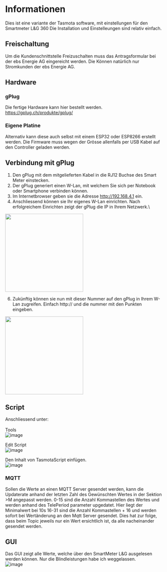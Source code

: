 # Informationen
Dies ist eine variante der Tasmota software, mit einstellungen für den Smartmeter L&G 360 
Die Installation und Einstelleungen sind relativ einfach. 

## Freischaltung 
Um die Kundenschnittstelle Freizuschalten muss das Antragsformular bei der ebs Energie AG eingereicht werden. 
Die Können natürlich nur Stromkunden der ebs Energie AG. 

## Hardware 
### gPlug
Die fertige Hardware kann hier bestellt werden. https://gplug.ch/produkte/gplug/

### Eigene Platine
Alternativ kann diese auch selbst mit einem ESP32 oder ESP8266 erstellt werden. 
Die Firmware muss wegen der Grösse allenfalls per USB Kabel auf den Controller geladen werden. 

## Verbindung mit gPlug
1. Den gPlug mit dem mitgelieferten Kabel in die RJ12 Buchse des Smart Meter einstecken.
2. Der gPlug generiert einen W-Lan, mit welchem Sie sich per Notebook oder Smartphone verbinden können.
3. Im Internetbrowser geben sie die Adresse http://192.168.4.1 ein.
4. Anschliessend können sie Ihr eigenes W-Lan einrichten. Nach erfolgreichem Einrichten zeigt der gPlug die IP in Ihrem Netzwerk.\
<img src="https://github.com/NikLuy/ebsTasmota/assets/7451747/fc4f3de8-9f6d-42be-8758-3037be5f79b6" width="250" >

6. Zukünftig können sie nun mit dieser Nummer auf den gPlug in Ihrem W-Lan zugreifen. Einfach http:// und die nummer mit den Punkten eingeben.
<img src="https://github.com/NikLuy/ebsTasmota/assets/7451747/2ea7eefb-bf86-4915-8735-7affff76ab8c" width="250" >

## Script
Anschliessend unter: \
\
Tools \
![image](https://github.com/NikLuy/ebsTasmota/assets/7451747/9fd86a51-58a3-4d80-9c52-2e82832a23ea)

Edit Script \
![image](https://github.com/NikLuy/ebsTasmota/assets/7451747/856d40e3-f778-4f03-aeaf-6496f9e38ba2)

Den Inhalt von TasmotaScript einfügen. \
![image](https://github.com/NikLuy/ebsTasmota/assets/7451747/7e514ff7-416e-465b-9ebd-ba3c168a32c1)

### MQTT
Sollen die Werte an einen MQTT Server gesendet werden, kann die Updaterate anhand der letzten Zahl des Gewünschten Wertes in der Sektion >M angepasst werden.
0-15 sind die Anzahl Kommastellen des Wertes und werden anhand des TelePeriod parameter upgedatet. Hier liegt der Minimalwert bei 10s
16-31 sind die Anzahl Kommastellen + 16 und werden sofort bei Wertänderung an den Mqtt Server gesendet. Dies hat zur folge, dass beim Topic jeweils nur ein Wert ersichtlich ist, da alle nacheinander gesendet werden.

## GUI
Das GUI zeigt alle Werte, welche über den SmartMeter L&G ausgelesen werden können. 
Nur die Blindleistungen habe ich weggelassen. \
![image](https://github.com/NikLuy/ebsTasmota/assets/7451747/e2b9d342-4ddb-4041-a1db-78ddab48bee7)
